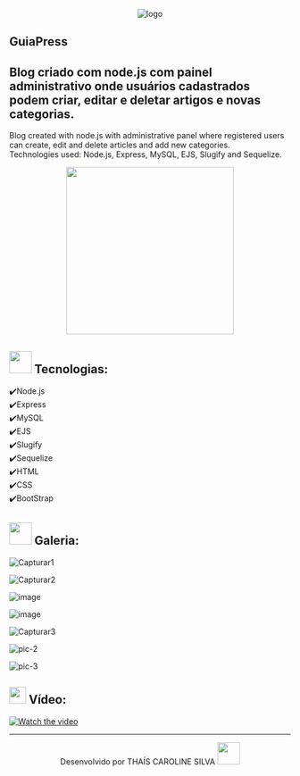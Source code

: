 <div align="center">
  
![logo](https://user-images.githubusercontent.com/76595905/163720995-b1fbb3c6-7879-4b34-b611-5096e25d4bec.PNG)  
  
</div>


GuiaPress
---
Blog criado com node.js com painel administrativo onde usuários cadastrados podem criar, editar e deletar artigos e novas categorias.<br>
---
Blog created with node.js with administrative panel where registered users can create, edit and delete articles and add new categories.<br>
Technologies used: Node.js, Express, MySQL, EJS, Slugify and Sequelize.

<div align="center">
  
<img src="https://github.com/Caroline-Thais/guiaPress/blob/master/Animacao.gif" height="300" />
  
</div>


<img src="https://cdn-icons.flaticon.com/png/512/3715/premium/3715301.png?token=exp=1651877660~hmac=dadf23dbfd9c9e69fe7246aeaec541b4" height="40em"> Tecnologias:
---

✔️Node.js<br>
✔️Express<br>
✔️MySQL<br>
✔️EJS<br>
✔️Slugify<br>
✔️Sequelize<br>
✔️HTML<br>
✔️CSS<br>
✔️BootStrap<br>



<img src="https://img.icons8.com/plasticine/344/stack-of-photos.png" height="40em"> Galeria:
---


![Capturar1](https://user-images.githubusercontent.com/76595905/152989004-d9b17bd4-faa3-4c70-9ca1-cdea9aabbffc.PNG)

![Capturar2](https://user-images.githubusercontent.com/76595905/152989040-bdc07ccf-79cd-43f4-93b5-538ca14a36c9.PNG)

![image](https://user-images.githubusercontent.com/76595905/151465652-ea54e271-63ae-4e22-8b87-f1efb920be00.png)

![image](https://user-images.githubusercontent.com/76595905/151465840-5451ce7e-861e-40a8-b04d-86e2b9337ee2.png)

![Capturar3](https://user-images.githubusercontent.com/76595905/152989292-3482ad26-d178-46b4-a0c7-8e7494b6fc47.PNG)

![pic-2](https://user-images.githubusercontent.com/76595905/151467177-e5bf8cb9-c2f9-4933-be25-c13f92e67613.PNG)

![pic-3](https://user-images.githubusercontent.com/76595905/151467185-8df06125-74a9-4ce0-8e0c-26c7ba8e5f32.PNG)


<img src="https://img.icons8.com/external-justicon-lineal-color-justicon/344/external-video-notifications-justicon-lineal-color-justicon.png" height="30em"> Vídeo:
---

[![Watch the video](https://user-images.githubusercontent.com/76595905/153665218-090e21da-abd3-4f5f-95c5-dd578a0f4524.PNG)](https://www.youtube.com/watch?v=6q2BV7f6mSA)

---
<div align="center">
Desenvolvido por THAÍS CAROLINE SILVA 
<img src="https://cdn-icons-png.flaticon.com/512/2618/2618497.png" height="40em"> 
</div>
